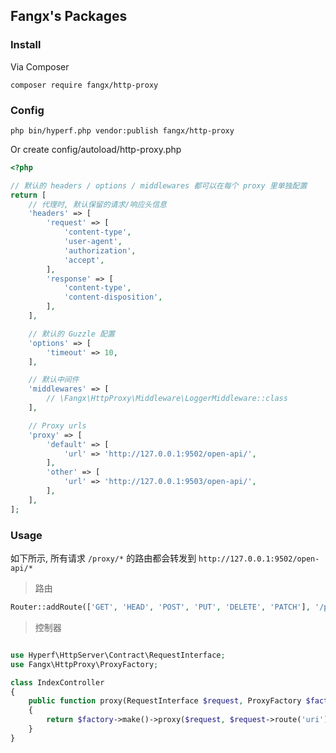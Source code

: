 ## Fangx's Packages

### Install

Via Composer

```
composer require fangx/http-proxy
```

### Config

```
php bin/hyperf.php vendor:publish fangx/http-proxy
```

Or create config/autoload/http-proxy.php

```php
<?php

// 默认的 headers / options / middlewares 都可以在每个 proxy 里单独配置
return [
    // 代理时, 默认保留的请求/响应头信息
    'headers' => [
        'request' => [
            'content-type',
            'user-agent',
            'authorization',
            'accept',
        ],
        'response' => [
            'content-type',
            'content-disposition',
        ],
    ],

    // 默认的 Guzzle 配置
    'options' => [
        'timeout' => 10,
    ],

    // 默认中间件
    'middlewares' => [
        // \Fangx\HttpProxy\Middleware\LoggerMiddleware::class
    ],

    // Proxy urls
    'proxy' => [
        'default' => [
            'url' => 'http://127.0.0.1:9502/open-api/',
        ],
        'other' => [
            'url' => 'http://127.0.0.1:9503/open-api/',
        ],
    ],
];

```

### Usage

如下所示, 所有请求 `/proxy/*` 的路由都会转发到 `http://127.0.0.1:9502/open-api/*`

> 路由

```php
Router::addRoute(['GET', 'HEAD', 'POST', 'PUT', 'DELETE', 'PATCH'], '/proxy/{uri:.*}', [IndexController::class, 'proxy']);
```

> 控制器

```php

use Hyperf\HttpServer\Contract\RequestInterface;
use Fangx\HttpProxy\ProxyFactory;

class IndexController
{
    public function proxy(RequestInterface $request, ProxyFactory $factory)
    {
        return $factory->make()->proxy($request, $request->route('uri'));
    }
}
```
